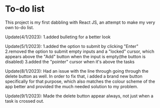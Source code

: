 # To-do list

This project is my first dabbling with React JS, an attempt to make my very own to-do list.

Update(4/1/2023): 
1.added bulleting for a better look

Update(5/1/2023):
1.added the option to submit by clicking "Enter"
2.removed the option to submit empty inputs and a "locked" cursor, which appears above the "Add" button when the input is empty(the button is disabled)
3.added the "pointer" cursor when it's above the tasks

Update(8/1/2023):
Had an issue with the line through going through the delete button as well. In order to fix that, i added a brand new button specifically for that purpose, which also matches the colour scheme of the app better and provided the much needed solution to my problem.

Update(9/1/2023):
Made the delete button appear always, not just when a task is crossed out.